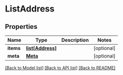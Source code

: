 # ListAddress

## Properties
Name | Type | Description | Notes
------------ | ------------- | ------------- | -------------
**items** | [**list[Address]**](Address.md) |  | [optional] 
**meta** | [**Meta**](Meta.md) |  | [optional] 

[[Back to Model list]](../README.md#documentation-for-models) [[Back to API list]](../README.md#documentation-for-api-endpoints) [[Back to README]](../README.md)


